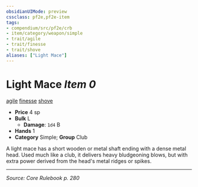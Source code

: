 ```yaml
---
obsidianUIMode: preview
cssclass: pf2e,pf2e-item
tags:
- compendium/src/pf2e/crb
- item/category/weapon/simple
- trait/agile
- trait/finesse
- trait/shove
aliases: ["Light Mace"]
---
```

# Light Mace *Item 0*  
[agile](agile.md "Agile Weapon Trait")  [finesse](finesse.md "Finesse Weapon Trait")  [shove](Reference/Rules/Traits/shove.md "Shove Weapon Trait")  

- **Price** 4 sp
- **Bulk** L
  - **Damage**: `1d4` B
- **Hands** 1
- **Category** Simple; **Group** Club 

A light mace has a short wooden or metal shaft ending with a dense metal head. Used much like a club, it delivers heavy bludgeoning blows, but with extra power derived from the head's metal ridges or spikes.


---
*Source: Core Rulebook p. 280*